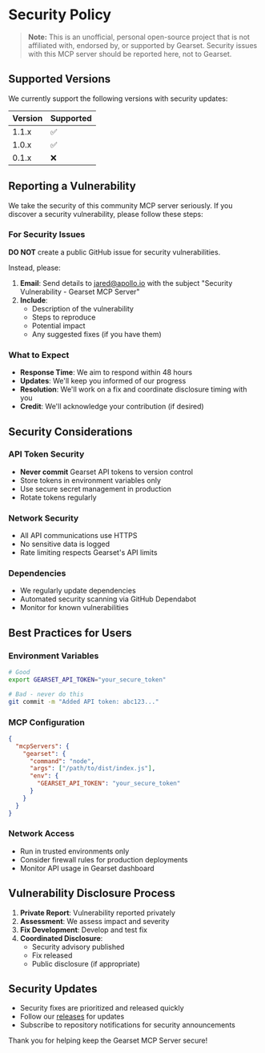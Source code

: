 # Security Policy

> **Note:** This is an unofficial, personal open-source project that is not affiliated with, endorsed by, or supported by Gearset. Security issues with this MCP server should be reported here, not to Gearset.

## Supported Versions

We currently support the following versions with security updates:

| Version | Supported          |
| ------- | ------------------ |
| 1.1.x   | ✅ |
| 1.0.x   | ✅ |
| 0.1.x   | ❌ |

## Reporting a Vulnerability

We take the security of this community MCP server seriously. If you discover a security vulnerability, please follow these steps:

### For Security Issues

**DO NOT** create a public GitHub issue for security vulnerabilities.

Instead, please:

1. **Email**: Send details to jared@apollo.io with the subject "Security Vulnerability - Gearset MCP Server"
2. **Include**: 
   - Description of the vulnerability
   - Steps to reproduce
   - Potential impact
   - Any suggested fixes (if you have them)

### What to Expect

- **Response Time**: We aim to respond within 48 hours
- **Updates**: We'll keep you informed of our progress
- **Resolution**: We'll work on a fix and coordinate disclosure timing with you
- **Credit**: We'll acknowledge your contribution (if desired)

## Security Considerations

### API Token Security

- **Never commit** Gearset API tokens to version control
- Store tokens in environment variables only
- Use secure secret management in production
- Rotate tokens regularly

### Network Security

- All API communications use HTTPS
- No sensitive data is logged
- Rate limiting respects Gearset's API limits

### Dependencies

- We regularly update dependencies
- Automated security scanning via GitHub Dependabot
- Monitor for known vulnerabilities

## Best Practices for Users

### Environment Variables
```bash
# Good
export GEARSET_API_TOKEN="your_secure_token"

# Bad - never do this
git commit -m "Added API token: abc123..."
```

### MCP Configuration
```json
{
  "mcpServers": {
    "gearset": {
      "command": "node",
      "args": ["/path/to/dist/index.js"],
      "env": {
        "GEARSET_API_TOKEN": "your_secure_token"
      }
    }
  }
}
```

### Network Access
- Run in trusted environments only
- Consider firewall rules for production deployments
- Monitor API usage in Gearset dashboard

## Vulnerability Disclosure Process

1. **Private Report**: Vulnerability reported privately
2. **Assessment**: We assess impact and severity
3. **Fix Development**: Develop and test fix
4. **Coordinated Disclosure**: 
   - Security advisory published
   - Fix released
   - Public disclosure (if appropriate)

## Security Updates

- Security fixes are prioritized and released quickly
- Follow our [releases](https://github.com/jaredbt/gearset-mcp-server/releases) for updates
- Subscribe to repository notifications for security announcements

Thank you for helping keep the Gearset MCP Server secure!